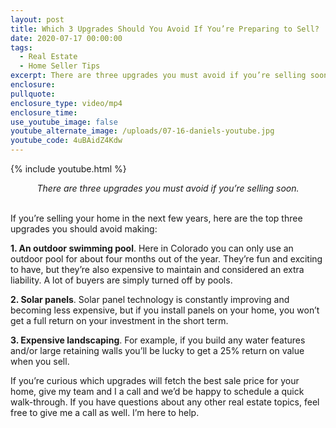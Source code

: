 ```yaml
---
layout: post
title: Which 3 Upgrades Should You Avoid If You’re Preparing to Sell?
date: 2020-07-17 00:00:00
tags:
  - Real Estate
  - Home Seller Tips
excerpt: There are three upgrades you must avoid if you’re selling soon.
enclosure:
pullquote:
enclosure_type: video/mp4
enclosure_time:
use_youtube_image: false
youtube_alternate_image: /uploads/07-16-daniels-youtube.jpg
youtube_code: 4uBAidZ4Kdw
---
```


{% include youtube.html %}

<center><em>There are three upgrades you must avoid if you&rsquo;re selling soon.</em></center>

<br>If you’re selling your home in the next few years, here are the top three upgrades you should avoid making:

**1\. An outdoor swimming pool**. Here in Colorado you can only use an outdoor pool for about four months out of the year. They’re fun and exciting to have, but they’re also expensive to maintain and considered an extra liability. A lot of buyers are simply turned off by pools.

**2\. Solar panels**. Solar panel technology is constantly improving and becoming less expensive, but if you install panels on your home, you won’t get a full return on your investment in the short term.

**3\. Expensive landscaping**. For example, if you build any water features and/or large retaining walls you’ll be lucky to get a 25% return on value when you sell.

If you’re curious which upgrades will fetch the best sale price for your home, give my team and I a call and we’d be happy to schedule a quick walk-through. If you have questions about any other real estate topics, feel free to give me a call as well. I’m here to help.
